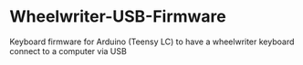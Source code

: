 # Wheelwriter-USB-Firmware
Keyboard firmware for Arduino (Teensy LC) to have a wheelwriter keyboard connect to a computer via USB

